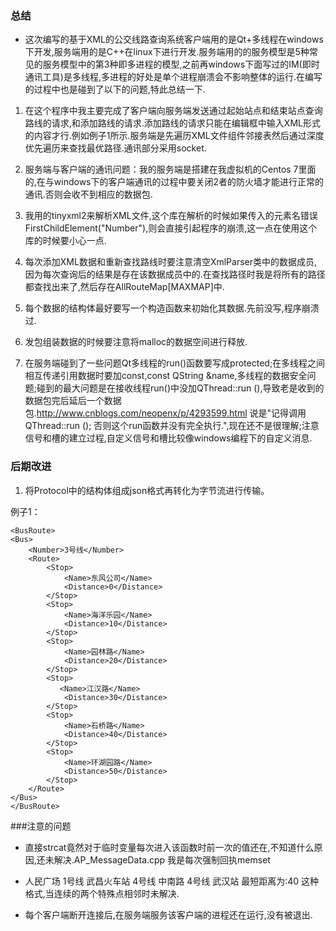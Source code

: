 
### 总结
* 这次编写的基于XML的公交线路查询系统客户端用的是Qt+多线程在windows下开发,服务端用的是C++在linux下进行开发.服务端用的的服务模型是5种常见的服务模型中的第3种即多进程的模型,之前再windows下面写过的IM(即时通讯工具)是多线程,多进程的好处是单个进程崩溃会不影响整体的运行.在编写的过程中也是碰到了以下的问题,特此总结一下.

1. 在这个程序中我主要完成了客户端向服务端发送通过起始站点和结束站点查询路线的请求,和添加路线的请求.添加路线的请求只能在编辑框中输入XML形式的内容才行.例如例子1所示.服务端是先遍历XML文件组件邻接表然后通过深度优先遍历来查找最优路径.通讯部分采用socket.

2. 服务端与客户端的通讯问题：我的服务端是搭建在我虚拟机的Centos 7里面的,在与windows下的客户端通讯的过程中要关闭2者的防火墙才能进行正常的通讯.否则会收不到相应的数据包.

3. 我用的tinyxml2来解析XML文件,这个库在解析的时候如果传入的元素名错误FirstChildElement("Number"),则会直接引起程序的崩溃,这一点在使用这个库的时候要小心一点.

4. 每次添加XML数据和重新查找路线时要注意清空XmlParser类中的数据成员,因为每次查询后的结果是存在该数据成员中的.在查找路径时我是将所有的路径都查找出来了,然后存在AllRouteMap[MAXMAP]中.

5. 每个数据的结构体最好要写一个构造函数来初始化其数据.先前没写,程序崩溃过.

6. 发包组装数据的时候要注意将malloc的数据空间进行释放.

7. 在服务端碰到了一些问题Qt多线程的run()函数要写成protected;在多线程之间相互传递引用数据时要加const,const QString &name,多线程的数据安全问题;碰到的最大问题是在接收线程run()中没加QThread::run (),导致老是收到的数据包完后延后一个数据包.http://www.cnblogs.com/neopenx/p/4293599.html
说是"记得调用 QThread::run ();  否则这个run函数并没有完全执行.",现在还不是很理解;注意信号和槽的建立过程,自定义信号和槽比较像windows编程下的自定义消息.   

### 后期改进

1. 将Protocol中的结构体组成json格式再转化为字节流进行传输。




例子1：
<?xml version="1.0" encoding="UTF-8"?>
    <BusRoute>
    <Bus>
        <Number>3号线</Number>
        <Route>
            <Stop>
                <Name>东风公司</Name>
                <Distance>0</Distance>
            </Stop>
            <Stop>
                <Name>海洋乐园</Name>
                <Distance>10</Distance>
            </Stop>
            <Stop>
                <Name>园林路</Name>
                <Distance>20</Distance>
            </Stop>
            <Stop>
               <Name>江汉路</Name>
                <Distance>30</Distance>
            </Stop>
            <Stop>
                <Name>石桥路</Name>
                <Distance>40</Distance>
            </Stop>
            <Stop>
                <Name>环湖园路</Name>
                <Distance>50</Distance>
            </Stop>
        </Route>
    </Bus>
    </BusRoute>



###注意的问题
* 直接strcat竟然对于临时变量每次进入该函数时前一次的值还在,不知道什么原因,还未解决.AP_MessageData.cpp 我是每次强制回执memset

* 人民广场  1号线  武昌火车站   4号线  中南路   4号线  武汉站   最短距离为:40  这种格式,当连续的两个特殊点相邻时未解决.

* 每个客户端断开连接后,在服务端服务该客户端的进程还在运行,没有被退出.